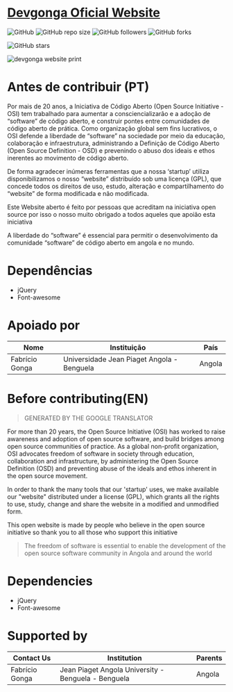 # [Devgonga 	Oficial Website](https://devgonga.github.io/devgonga/)
![GitHub](https://img.shields.io/github/license/DevGonga/devgonga.svg?style=for-the-badge&label=Licença&color=red) ![GitHub repo size](https://img.shields.io/github/repo-size/DevGonga/devgonga.svg?style=for-the-badge&label=Tamanho&color=) ![GitHub followers](https://img.shields.io/github/followers/DevGonga.svg?style=for-the-badge&label=Seguidores/as)  ![GitHub forks](https://img.shields.io/github/forks/DevGonga/devgonga.svg?style=for-the-badge&label=Garfos)

![GitHub stars](https://img.shields.io/github/stars/devgonga/devgonga.svg?style=for-the-badge&label=Estrelas)

![devgonga website print](https://github.com/DevGonga/devgonga/blob/master/img/print.png)


# Antes de contribuir (PT)
Por mais de 20 anos, a Iniciativa de Código Aberto (Open Source Initiative - OSI) tem trabalhado para aumentar a consciencializarão e a adoção de “software”  de código aberto, e construir pontes entre comunidades de código aberto de prática. Como organização global sem fins lucrativos, o OSI defende a liberdade de “software” na sociedade por meio da educação, colaboração e infraestrutura, administrando a Definição de Código Aberto (Open Source Definition - OSD) e prevenindo o abuso dos ideais e ethos inerentes ao movimento de código aberto.

De forma agradecer inúmeras ferramentas que a nossa ‘startup’ utiliza disponibilizamos o nosso “website”  distribuído sob uma licença (GPL), que concede todos os direitos de uso, estudo, alteração e compartilhamento do “website”  de forma modificada e não modificada. 

Este Website aberto é feito por pessoas que acreditam na iniciativa open source por isso o nosso muito obrigado a todos aqueles que apoião esta iniciativa 
> 
A liberdade do “software” é essencial para permitir o desenvolvimento da comunidade  “software” de código aberto em angola e no mundo.

# Dependências 
- jQuery
- Font-awesome
# Apoiado por

|  Nome  |  Instituição  |  País |
| ------------ | ------------ | ------------ |
| Fabrício Gonga  |   Universidade Jean Piaget Angola - Benguela |  Angola  |


# Before contributing(EN)
> GENERATED BY THE GOOGLE TRANSLATOR

For more than 20 years, the Open Source Initiative (OSI) has worked to raise awareness and adoption of open source software, and build bridges among open source communities of practice. As a global non-profit organization, OSI advocates freedom of software in society through education, collaboration and infrastructure, by administering the Open Source Definition (OSD) and preventing abuse of the ideals and ethos inherent in the open source movement.

In order to thank the many tools that our 'startup' uses, we make available our "website" distributed under a license (GPL), which grants all the rights to use, study, change and share the website in a modified and unmodified form.

This open website is made by people who believe in the open source initiative so thank you to all those who support this initiative

> The freedom of software is essential to enable the development of the open source software community in Angola and around the world

# Dependencies
- jQuery
- Font-awesome

# Supported by
|  Contact Us |  Institution  |  Parents |
| ------------ | ------------ | ------------ |
| Fabrício Gonga  |  Jean Piaget Angola University - Benguela - Benguela |  Angola  |



